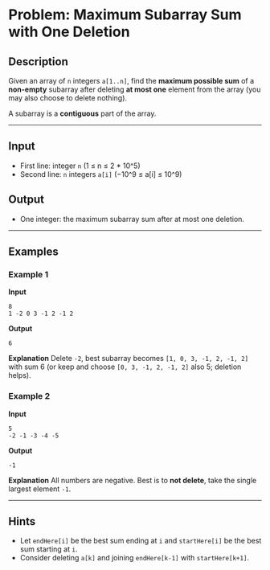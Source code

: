 # Problem: Maximum Subarray Sum with One Deletion

## Description
Given an array of `n` integers `a[1..n]`, find the **maximum possible sum** of a **non-empty** subarray after deleting **at most one** element from the array (you may also choose to delete nothing).

A subarray is a **contiguous** part of the array.

---

## Input
- First line: integer `n` (1 ≤ n ≤ 2 * 10^5)  
- Second line: `n` integers `a[i]` (−10^9 ≤ a[i] ≤ 10^9)

## Output
- One integer: the maximum subarray sum after at most one deletion.

---

## Examples

### Example 1
**Input**
```
8
1 -2 0 3 -1 2 -1 2
```
**Output**
```
6
```
**Explanation**
Delete `-2`, best subarray becomes `[1, 0, 3, -1, 2, -1, 2]` with sum 6 (or keep and choose `[0, 3, -1, 2, -1, 2]` also 5; deletion helps).

### Example 2
**Input**
```
5
-2 -1 -3 -4 -5
```
**Output**
```
-1
```
**Explanation**
All numbers are negative. Best is to **not delete**, take the single largest element `-1`.

---

## Hints
- Let `endHere[i]` be the best sum ending at `i` and `startHere[i]` be the best sum starting at `i`.
- Consider deleting `a[k]` and joining `endHere[k-1]` with `startHere[k+1]`.
